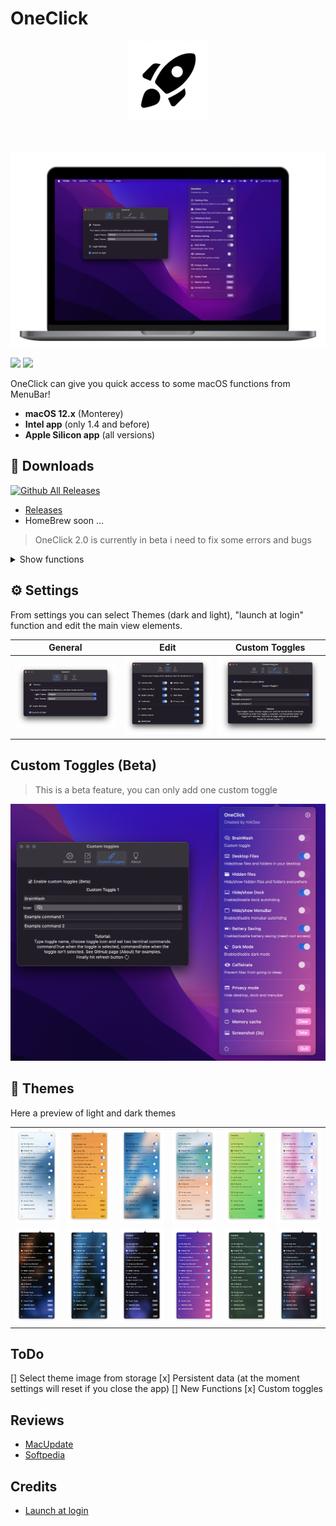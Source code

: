 # OneClick

<div align="center">
  <img src="128x128logo.png">
  </div>
<br><br>

![](imgs/im1.png)

![](https://forthebadge.com/images/badges/made-with-swift.svg)
![](https://forthebadge.com/images/badges/open-source.svg)

OneClick can give you quick access to some macOS functions from MenuBar!

* **macOS 12.x** (Monterey)
* **Intel app** (only 1.4 and before)
* **Apple Silicon app** (all versions)

## 💾 Downloads 
[![Github All Releases](https://img.shields.io/github/downloads/mik3sw/OneClick/total.svg?style=for-the-badge&logo=github&color=blueviolet)]() 

* [Releases](https://github.com/mik3sw/OneClick/releases)
* HomeBrew soon ...

> OneClick 2.0 is currently in beta i need to fix some errors and bugs

<details>
<summary>Show functions</summary>
<br>

### Hide/Show desktop
Commands:

* ```defaults write com.apple.finder CreateDesktop false ; killall Finder```
* ```defaults write com.apple.finder CreateDesktop true ; killall Finder```


### Hide/Show hidden files/folders
Commands:

* ```defaults write com.apple.finder AppleShowAllFiles -boolean true ; killall Finder```
* ```defaults write com.apple.finder AppleShowAllFiles -boolean false ; killall Finder```

### Hide/Show dock
Commands:

* ```osascript -e 'tell application \"System Events\" to set the autohide of the dock preferences to true'```
* ```osascript -e 'tell application \"System Events\" to set the autohide of the dock preferences to false'```

### Enable/disable power saving
Commands:

* ```osascript -e 'do shell script \"pmset -a lowpowermode 1\" with administrator privileges'```
* ```osascript -e 'do shell script \"pmset -a lowpowermode 0\" with administrator privileges'```
* these commands need root access (the app will ask for administrator password or touchID)

### Enable/disable dark mode
Commands:

* ```osascript -e 'tell application \"System Events\" to tell appearance preferences to set dark mode to true'```
* ```osascript -e 'tell application \"System Events\" to tell appearance preferences to set dark mode to false'```


### Caffeinate
Commands:

* ```caffeinate```
* ```killall caffeinate```


### Empty trash
Command:

* ```osascript -e 'tell application \"Finder\" to empty trash'```

### Clear memory
Command:

* ```osascript -e 'do shell script \"purge\" with administrator privileges'```

### Take screenshot
Command:

* ```screencapture -T 3 -t png -P Desktop/screenshot.png```

</details>



## ⚙️ Settings

From settings you can select Themes (dark and light), "launch at login" function and edit the main view elements.

| General  |  Edit  | Custom Toggles |
|---|---|---|
|  ![](imgs/General.png) | ![](imgs/Edit.png)  | ![](imgs/customToggles.png) |


## Custom Toggles (Beta)
> This is a beta feature, you can only add one custom toggle 

![](imgs/customTogglesExample.png)





## 🎨 Themes

Here a preview of light and dark themes


|   |   |   |   |   |   |
|---|---|---|---|---|---|
| ![](imgs/lightThemes/1.png)  |  ![](imgs/lightThemes/2.png) |  ![](imgs/lightThemes/3.png) | ![](imgs/lightThemes/4.png)  | ![](imgs/lightThemes/5.png)  | ![](imgs/lightThemes/6.png) |
| ![](imgs/darkThemes/1.png)  | ![](imgs/darkThemes/2.png)  |  ![](imgs/darkThemes/3.png) | ![](imgs/darkThemes/4.png)  | ![](imgs/darkThemes/5.png)  |  ![](imgs/darkThemes/6.png) |

## ToDo

[] Select theme image from storage
[x] Persistent data (at the moment settings will reset if you close the app)
[] New Functions
[x] Custom toggles

## Reviews

* [MacUpdate](https://www.macupdate.com/app/mac/63828/oneclick)
* [Softpedia](https://mac.softpedia.com/get/System-Utilities/mik3sw-OneClick.shtml)

## Credits

* [Launch at login](https://github.com/sindresorhus/LaunchAtLogin) 

